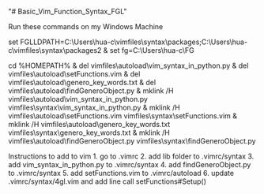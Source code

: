 "# Basic_Vim_Function_Syntax_FGL" 


Run these commands on my Windows Machine

set FGLLDPATH=C:\Users\hua-c\vimfiles\syntax\packages;C:\Users\hua-c\vimfiles\syntax\packages2 & set fg=C:\Users\hua-c\FG

cd %HOMEPATH% & del vimfiles\autoload\vim_syntax_in_python.py & del vimfiles\autoload\setFunctions.vim & del vimfiles\autoload\genero_key_words.txt & del vimfiles\autoload\findGeneroObject.py & mklink /H vimfiles\autoload\vim_syntax_in_python.py vimfiles\syntax\vim_syntax_in_python.py & mklink /H vimfiles\autoload\setFunctions.vim vimfiles\syntax\setFunctions.vim & mklink /H vimfiles\autoload\genero_key_words.txt vimfiles\syntax\genero_key_words.txt & mklink /H vimfiles\autoload\findGeneroObject.py vimfiles\syntax\findGeneroObject.py


Instructions to add to vim
    1. go to .vimrc
    2. add lib folder to .vimrc/syntax
    3. add vim_syntax_in_python.py to .vimrc/syntax
    4. add findGeneroObject.py to .vimrc/syntax
    5. add setFunctions.vim to .vimrc/autoload
    6. update .vimrc/syntax/4gl.vim and add line call setFunctions#Setup()
